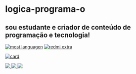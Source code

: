 # logica-programa-o
## sou estudante e criador de conteúdo de programação e tecnologia!

[![most languagen](https://github-readme-stats.vercel.app/api/top-langs/?username=kkgi2021&hide=html&layout=compact&theme=dark)](https://github.com/kkgi2021/)
[![redmi extra](https://github-readme-stats.vercel.app/api/pin/?username=kkgi2021&repo=logica-programa-o&theme=dark)](https://github.com/kkgi2021/)

[![card](https://github-readme-stats.vercel.app/api?username=kkgi2021&theme=dark&show_icons=true)](https://github.com/kkgi2021/)

<a href="mailto:cacagimenis@gmail.com" alt="gmail" target="_blank">
<img src="https://img.shields.io/badge/-Gmail-FF0000?style=flat-square&labelColor=FF0000&logo=gmail&logoColor=white&link=mailto:tassiofernandescosta@gmail.com" />
</a>
<a href="https://wa.me/5591991536740" alt="WhatsApp" target="_blank">
<img src="https://img.shields.io/badge/-WhatsApp-25d366?style=flat-square&labelColor=25d366&logo=whatsapp&logoColor=white&link=https://wa.me/5591991536740"/>
</a>
<a href="https://www.linkedin.com/in/claiton-gimenis-644b08148" alt="linkedin" target="_blank">
<img src="https://img.shields.io/badge/LinkedIn-%230077B5.svg?&style=flat-square&logo=linkedin&logoColor=white">
</a>
